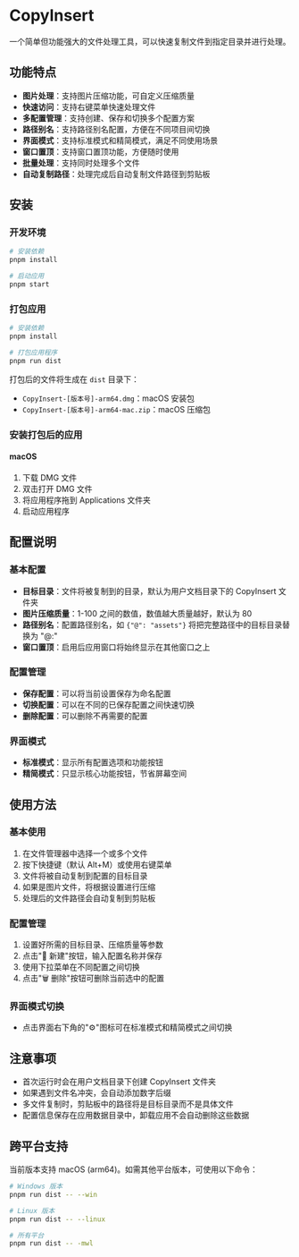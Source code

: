 # CopyInsert

一个简单但功能强大的文件处理工具，可以快速复制文件到指定目录并进行处理。

## 功能特点

- **图片处理**：支持图片压缩功能，可自定义压缩质量
- **快速访问**：支持右键菜单快速处理文件
- **多配置管理**：支持创建、保存和切换多个配置方案
- **路径别名**：支持路径别名配置，方便在不同项目间切换
- **界面模式**：支持标准模式和精简模式，满足不同使用场景
- **窗口置顶**：支持窗口置顶功能，方便随时使用
- **批量处理**：支持同时处理多个文件
- **自动复制路径**：处理完成后自动复制文件路径到剪贴板

## 安装

### 开发环境

```bash
# 安装依赖
pnpm install

# 启动应用
pnpm start
```

### 打包应用

```bash
# 安装依赖
pnpm install

# 打包应用程序
pnpm run dist
```

打包后的文件将生成在 `dist` 目录下：
- `CopyInsert-[版本号]-arm64.dmg`：macOS 安装包
- `CopyInsert-[版本号]-arm64-mac.zip`：macOS 压缩包

### 安装打包后的应用

#### macOS
1. 下载 DMG 文件
2. 双击打开 DMG 文件
3. 将应用程序拖到 Applications 文件夹
4. 启动应用程序

## 配置说明

### 基本配置
- **目标目录**：文件将被复制到的目录，默认为用户文档目录下的 CopyInsert 文件夹
- **图片压缩质量**：1-100 之间的数值，数值越大质量越好，默认为 80
- **路径别名**：配置路径别名，如 `{"@": "assets"}` 将把完整路径中的目标目录替换为 "@:"
- **窗口置顶**：启用后应用窗口将始终显示在其他窗口之上

### 配置管理
- **保存配置**：可以将当前设置保存为命名配置
- **切换配置**：可以在不同的已保存配置之间快速切换
- **删除配置**：可以删除不再需要的配置

### 界面模式
- **标准模式**：显示所有配置选项和功能按钮
- **精简模式**：只显示核心功能按钮，节省屏幕空间

## 使用方法

### 基本使用
1. 在文件管理器中选择一个或多个文件
2. 按下快捷键（默认 Alt+M）或使用右键菜单
3. 文件将被自动复制到配置的目标目录
4. 如果是图片文件，将根据设置进行压缩
5. 处理后的文件路径会自动复制到剪贴板

### 配置管理
1. 设置好所需的目标目录、压缩质量等参数
2. 点击"💾 新建"按钮，输入配置名称并保存
3. 使用下拉菜单在不同配置之间切换
4. 点击"🗑️ 删除"按钮可删除当前选中的配置

### 界面模式切换
- 点击界面右下角的"⚙️"图标可在标准模式和精简模式之间切换

## 注意事项

- 首次运行时会在用户文档目录下创建 CopyInsert 文件夹
- 如果遇到文件名冲突，会自动添加数字后缀
- 多文件复制时，剪贴板中的路径将是目标目录而不是具体文件
- 配置信息保存在应用数据目录中，卸载应用不会自动删除这些数据

## 跨平台支持

当前版本支持 macOS (arm64)。如需其他平台版本，可使用以下命令：

```bash
# Windows 版本
pnpm run dist -- --win

# Linux 版本
pnpm run dist -- --linux

# 所有平台
pnpm run dist -- -mwl
```